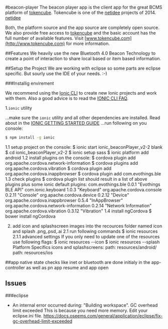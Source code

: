#beacon-player
The beacon player app is the client app for the great BCMS platform of [tokencube](http://www.tokencube.com). 
Tokencube is one of the [netidee]( www.netidee.at) projects of 2014.
[netidee](https://www.netidee.at/fileadmin/www.netidee.at/template/main/images/logo_start.gif "www.netidee.at")

Both, the platform source and the app source are completely open source. We also provide free access to [tokencube](http://www.tokencube.com) and the basic account has the full number of available features.
Visit [www.tokencube.com](http://www.tokencube.com) for more information.

##Features
We heavily use the new Bluetooth 4.0 Beacon Technology to create a point of interaction to share local based or item based information.

##Setup the Project
We are working with eclipse so some parts are eclipse specific. But sourly use the IDE of your needs. :-)

###Installig envirement 




We recommend using the [Ionic CLI](https://github.com/driftyco/ionic-cli) to create new Ionic projects and work with them. Also a good advice is to read the [IONIC CLI FAQ](http://ionicframework.com/docs/ionic-cli-faq).

1.`ionic` utility

...make sure the `ionic` utility and all other dependencies are installed. Read about in the [IONIC GETTING STARTED GUIDE](http://ionicframework.com/getting-started/)
...run following on you console:

```bash
$ npm install -g ionic
```
1.1 setup project
on the console:
$ ionic start ionic_beaconPlayer_v2-2 blank
$ cd ionic_beaconPlayer_v2-2
$ ionic setup sass
$ ionic platform add android
1.2 install plugins
on the console:
$ cordova plugin add org.apache.cordova.network-information
$ cordova plugins add org.apache.cordova.vibration
$ cordova plugin add org.apache.cordova.inappbrowser
$ cordova plugin add com.evothings.ble
1.3 check plugins
$ cordova plugin list
should result in a list of above plugins plus some ionic default plugins:
com.evothings.ble 0.0.1 "Evothings BLE API"
com.ionic.keyboard 1.0.3 "Keyboard"
org.apache.cordova.console 0.2.11 "Console"
org.apache.cordova.device 0.2.12 "Device"
org.apache.cordova.inappbrowser 0.5.4 "InAppBrowser"
org.apache.cordova.network-information 0.2.14 "Network Information"
org.apache.cordova.vibration 0.3.12 "Vibration"
1.4 install ngCordova
$ bower install ngCordova


2. add icon and splashscreen images into the recources folder named icon and splash .png,.psd,.ai
2.1 run following commands
$ ionic resources
2.1.1 advanced settings
If you only need to update one of the resources use following flags:
$ ionic resources --icon
$ ionic resources --splash
Platform Specifics icons and splashscreens:
path: resources/android/
path: resources/ios


##app
native state checks like inet or bluetooth are done initialy in the app-controller as well as pn app resume and app open
## Issues

###eclipse
- An internal error occurred during: "Building workspace". GC overhead limit exceeded 
  This is because you need more memory. Edit your eclipse.ini file. 	https://docs.oseems.com/general/application/eclipse/fix-gc-overhead-limit-exceeded